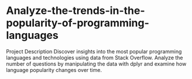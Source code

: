 # Analyze-the-trends-in-the-popularity-of-programming-languages
Project Description Discover insights into the most popular programming languages and technologies using data from Stack Overflow. Analyze the number of questions by manipulating the data with dplyr and examine how language popularity changes over time.
